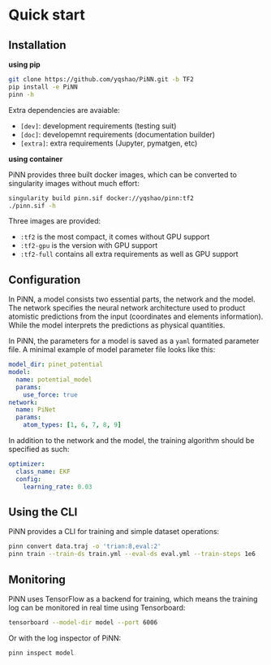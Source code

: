 # Quick start
## Installation
**using pip**

```bash
git clone https://github.com/yqshao/PiNN.git -b TF2
pip install -e PiNN
pinn -h
```

Extra dependencies are avaiable:

- `[dev]`: development requirements (testing suit)
- `[doc]`: developemnt requirements (documentation builder)
- `[extra]`: extra requirements (Jupyter, pymatgen, etc) 

**using container** 

PiNN provides three built docker images, which can be converted to 
singularity images without much effort:

```bash
singularity build pinn.sif docker://yqshao/pinn:tf2
./pinn.sif -h
```

Three images are provided:

- `:tf2` is the most compact, it comes without GPU support
- `:tf2-gpu` is the version with GPU support
- `:tf2-full` contains all extra requirements as well as GPU support 

## Configuration
In PiNN, a model consists two essential parts, the network and the model. The
network specifies the neural network architecture used to product atomistic
predictions from the input (coordinates and elements information). While the
model interprets the predictions as physical quantities.

In PiNN, the parameters for a model is saved as a `yaml` formated parameter
file. A minimal example of model parameter file looks like this:

```yaml
model_dir: pinet_potential
model:
  name: potential_model
  params:
    use_force: true
network:
  name: PiNet
  params:
    atom_types: [1, 6, 7, 8, 9]
```

In addition to the network and the model, the training algorithm should be specified
as such:
```yaml
optimizer:
  class_name: EKF
  config:
    learning_rate: 0.03
```

## Using the CLI
PiNN provides a CLI for training and simple dataset operations:

```bash
pinn convert data.traj -o 'trian:8,eval:2'
pinn train --train-ds train.yml --eval-ds eval.yml --train-steps 1e6
```

## Monitoring
PiNN uses TensorFlow as a backend for training, which means the training log can 
be monitored in real time using Tensorboard:
```bash
tensorboard --model-dir model --port 6006
```

Or with the log inspector of PiNN:
```bash
pinn inspect model
```

